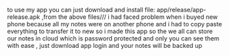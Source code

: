 to use my app you can just download and install file: app/release/app-release.apk ,from the above files///
i had faced problem when i buyed new phone because all my notes were on another phone and i had to copy paste everything to transfer it to new so i made this app so the we all can store our notes in cloud which is password protected and only you can see them with ease , just download app login and your notes will be backed up 
